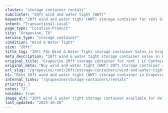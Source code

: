```yaml
---
cluster: "storage container rentals"
subcluster: "20ft wind and water tight (WWT)"
keyword: "20ft wind and water tight (WWT) storage container for rent Grapevine, TX"
intent: "Transactional-Local"
page_type: "Location-Product"
city: "Grapevine, TX"
service_type: "storage container"
condition: "Wind & Water Tight"
size: "20ft"
title_tag: "20ft F6z Wind & Water Tight storage container Sales in Grapevine | LC Container"
meta_description: "20ft wind & water tight storage container sales in Grapevine. Fast delivery, competitive pricing. Serving storage containers area. Quote ID: B69. Call (214) 524-4168 for your free quote today."
original_title: "Grapevine 20ft storage container for rent | LC Container"
original_meta: "Buy wind and water tight (WWT) 20ft storage container rent with local delivery in Grapevine, TX. LC Container — local Since 2003. Request a fast quote today."
url_slug: "/grapevine/rent/20ft/storage-containers/wind-and-water-tight-wwt"
h1: "Rent 20ft wind and water tight (WWT) storage container in Grapevine"
internal_links: "/grapevine/storage-containers/rentals"
priority: 3
notes: "2"
noindex: true
image_alt: "20ft wind & water tight storage container available for delivery in Grapevine"
last_updated: "2025-10-20"
---
```


<!-- TODO: Add unique city/inventory copy, images, and internal links here. -->
